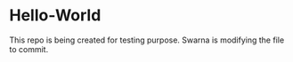 # Hello-World
This repo is being created for testing purpose.
Swarna is modifying the file to commit.
